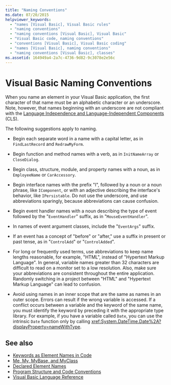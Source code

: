 ```yaml
---
title: "Naming Conventions"
ms.date: 07/20/2015
helpviewer_keywords: 
  - "names [Visual Basic], Visual Basic rules"
  - "naming conventions"
  - "naming conventions [Visual Basic], Visual Basic"
  - "Visual Basic code, naming conventions"
  - "conventions [Visual Basic], Visual Basic coding"
  - "names [Visual Basic], naming conventions"
  - "naming conventions [Visual Basic], classes"
ms.assetid: 164949a4-2a7c-4736-9d82-9c3078e2e56c
---
```

# Visual Basic Naming Conventions
When you name an element in your Visual Basic application, the first character of that name must be an alphabetic character or an underscore. Note, however, that names beginning with an underscore are not compliant with the [Language Independence and Language-Independent Components](../../../standard/language-independence-and-language-independent-components.md) (CLS).  
  
 The following suggestions apply to naming.  
  
- Begin each separate word in a name with a capital letter, as in `FindLastRecord` and `RedrawMyForm`.  
  
- Begin function and method names with a verb, as in `InitNameArray` or `CloseDialog`.  
  
- Begin class, structure, module, and property names with a noun, as in `EmployeeName` or `CarAccessory`.  
  
- Begin interface names with the prefix "I", followed by a noun or a noun phrase, like `IComponent`, or with an adjective describing the interface's behavior, like `IPersistable`. Do not use the underscore, and use abbreviations sparingly, because abbreviations can cause confusion.  
  
- Begin event handler names with a noun describing the type of event followed by the "`EventHandler`" suffix, as in "`MouseEventHandler`".  
  
- In names of event argument classes, include the "`EventArgs`" suffix.  
  
- If an event has a concept of "before" or "after," use a suffix in present or past tense, as in "`ControlAdd`" or "`ControlAdded`".  
  
- For long or frequently used terms, use abbreviations to keep name lengths reasonable, for example, "HTML", instead of "Hypertext Markup Language". In general, variable names greater than 32 characters are difficult to read on a monitor set to a low resolution. Also, make sure your abbreviations are consistent throughout the entire application. Randomly switching in a project between "HTML" and "Hypertext Markup Language" can lead to confusion.  
  
- Avoid using names in an inner scope that are the same as names in an outer scope. Errors can result if the wrong variable is accessed. If a conflict occurs between a variable and the keyword of the same name, you must identify the keyword by preceding it with the appropriate type library. For example, if you have a variable called `Date`, you can use the intrinsic `Date` function only by calling <xref:System.DateTime.Date%2A?displayProperty=nameWithType>.  
  
## See also

- [Keywords as Element Names in Code](keywords-as-element-names-in-code.md)
- [Me, My, MyBase, and MyClass](me-my-mybase-and-myclass.md)
- [Declared Element Names](../language-features/declared-elements/declared-element-names.md)
- [Program Structure and Code Conventions](program-structure-and-code-conventions.md)
- [Visual Basic Language Reference](../../language-reference/index.md)
